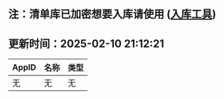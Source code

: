 ## 注：清单库已加密想要入库请使用 ([入库工具](https://github.com/BlankTMing/ManifestAutoUpdate/releases))

## 更新时间：2025-02-10 21:12:21
| AppID | 名称 | 类型  |
| :-------------------- | :----------------------------- | :----------- |
| 无 | 无 | 无 |
